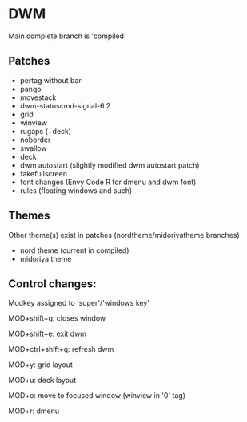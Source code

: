 # DWM
Main complete branch is 'compiled'

## Patches
- pertag without bar
- pango
- movestack
- dwm-statuscmd-signal-6.2
- grid
- winview
- rugaps (+deck)
- noborder
- swallow
- deck
- dwm autostart (slightly modified dwm autostart patch)
- fakefullscreen
- font changes (Envy Code R for dmenu and dwm font)
- rules	(floating windows and such)

## Themes
Other theme(s) exist in patches (nordtheme/midoriyatheme branches)
- nord theme (current in compiled)
- midoriya theme

## Control changes:

Modkey assigned to 'super'/'windows key'

MOD+shift+q: closes window

MOD+shift+e: exit dwm

MOD+ctrl+shift+q: refresh dwm

MOD+y: grid layout

MOD+u: deck layout

MOD+o: move to focused window (winview in '0' tag)

MOD+r: dmenu
